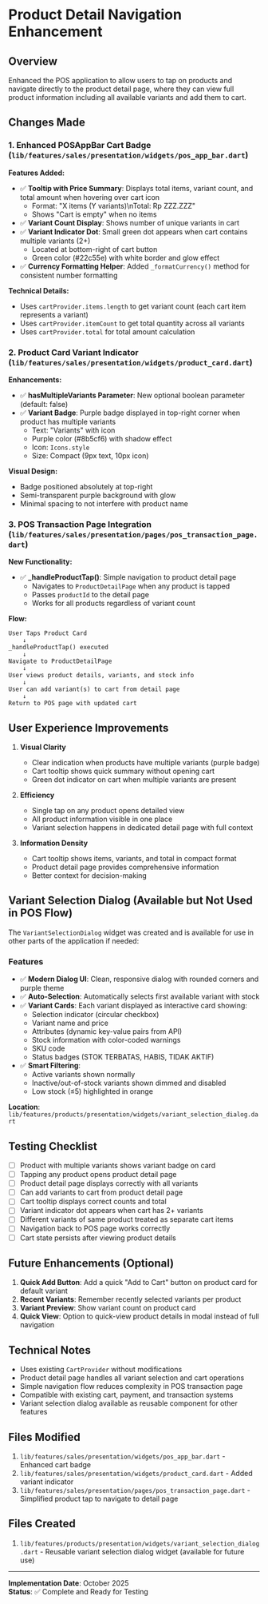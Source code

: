 # Product Detail Navigation Enhancement

## Overview

Enhanced the POS application to allow users to tap on products and navigate directly to the product detail page, where they can view full product information including all available variants and add them to cart.

## Changes Made

### 1. Enhanced POSAppBar Cart Badge (`lib/features/sales/presentation/widgets/pos_app_bar.dart`)

**Features Added:**

- ✅ **Tooltip with Price Summary**: Displays total items, variant count, and total amount when hovering over cart icon
  - Format: "X items (Y variants)\nTotal: Rp ZZZ.ZZZ"
  - Shows "Cart is empty" when no items
- ✅ **Variant Count Display**: Shows number of unique variants in cart
- ✅ **Variant Indicator Dot**: Small green dot appears when cart contains multiple variants (2+)
  - Located at bottom-right of cart button
  - Green color (#22c55e) with white border and glow effect
- ✅ **Currency Formatting Helper**: Added `_formatCurrency()` method for consistent number formatting

**Technical Details:**

- Uses `cartProvider.items.length` to get variant count (each cart item represents a variant)
- Uses `cartProvider.itemCount` to get total quantity across all variants
- Uses `cartProvider.total` for total amount calculation

### 2. Product Card Variant Indicator (`lib/features/sales/presentation/widgets/product_card.dart`)

**Enhancements:**

- ✅ **hasMultipleVariants Parameter**: New optional boolean parameter (default: false)
- ✅ **Variant Badge**: Purple badge displayed in top-right corner when product has multiple variants
  - Text: "Variants" with icon
  - Purple color (#8b5cf6) with shadow effect
  - Icon: `Icons.style`
  - Size: Compact (9px text, 10px icon)

**Visual Design:**

- Badge positioned absolutely at top-right
- Semi-transparent purple background with glow
- Minimal spacing to not interfere with product name

### 3. POS Transaction Page Integration (`lib/features/sales/presentation/pages/pos_transaction_page.dart`)

**New Functionality:**

- ✅ **\_handleProductTap()**: Simple navigation to product detail page
  - Navigates to `ProductDetailPage` when any product is tapped
  - Passes `productId` to the detail page
  - Works for all products regardless of variant count

**Flow:**

```
User Taps Product Card
    ↓
_handleProductTap() executed
    ↓
Navigate to ProductDetailPage
    ↓
User views product details, variants, and stock info
    ↓
User can add variant(s) to cart from detail page
    ↓
Return to POS page with updated cart
```

## User Experience Improvements

1. **Visual Clarity**

   - Clear indication when products have multiple variants (purple badge)
   - Cart tooltip shows quick summary without opening cart
   - Green dot indicator on cart when multiple variants are present

2. **Efficiency**

   - Single tap on any product opens detailed view
   - All product information visible in one place
   - Variant selection happens in dedicated detail page with full context

3. **Information Density**
   - Cart tooltip shows items, variants, and total in compact format
   - Product detail page provides comprehensive information
   - Better context for decision-making

## Variant Selection Dialog (Available but Not Used in POS Flow)

The `VariantSelectionDialog` widget was created and is available for use in other parts of the application if needed:

### Features

- ✅ **Modern Dialog UI**: Clean, responsive dialog with rounded corners and purple theme
- ✅ **Auto-Selection**: Automatically selects first available variant with stock
- ✅ **Variant Cards**: Each variant displayed as interactive card showing:
  - Selection indicator (circular checkbox)
  - Variant name and price
  - Attributes (dynamic key-value pairs from API)
  - Stock information with color-coded warnings
  - SKU code
  - Status badges (STOK TERBATAS, HABIS, TIDAK AKTIF)
- ✅ **Smart Filtering**:
  - Active variants shown normally
  - Inactive/out-of-stock variants shown dimmed and disabled
  - Low stock (≤5) highlighted in orange

**Location**: `lib/features/products/presentation/widgets/variant_selection_dialog.dart`

## Testing Checklist

- [ ] Product with multiple variants shows variant badge on card
- [ ] Tapping any product opens product detail page
- [ ] Product detail page displays correctly with all variants
- [ ] Can add variants to cart from product detail page
- [ ] Cart tooltip displays correct counts and total
- [ ] Variant indicator dot appears when cart has 2+ variants
- [ ] Different variants of same product treated as separate cart items
- [ ] Navigation back to POS page works correctly
- [ ] Cart state persists after viewing product details

## Future Enhancements (Optional)

1. **Quick Add Button**: Add a quick "Add to Cart" button on product card for default variant
2. **Recent Variants**: Remember recently selected variants per product
3. **Variant Preview**: Show variant count on product card
4. **Quick View**: Option to quick-view product details in modal instead of full navigation

## Technical Notes

- Uses existing `CartProvider` without modifications
- Product detail page handles all variant selection and cart operations
- Simple navigation flow reduces complexity in POS transaction page
- Compatible with existing cart, payment, and transaction systems
- Variant selection dialog available as reusable component for other features

## Files Modified

1. `lib/features/sales/presentation/widgets/pos_app_bar.dart` - Enhanced cart badge
2. `lib/features/sales/presentation/widgets/product_card.dart` - Added variant indicator
3. `lib/features/sales/presentation/pages/pos_transaction_page.dart` - Simplified product tap to navigate to detail page

## Files Created

1. `lib/features/products/presentation/widgets/variant_selection_dialog.dart` - Reusable variant selection dialog widget (available for future use)

---

**Implementation Date**: October 2025  
**Status**: ✅ Complete and Ready for Testing
